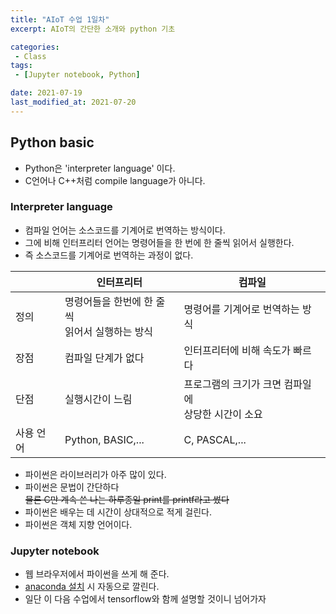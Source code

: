 ```yaml
---
title: "AIoT 수업 1일차"
excerpt: AIoT의 간단한 소개와 python 기초

categories:
 - Class
tags:
 - [Jupyter notebook, Python]

date: 2021-07-19
last_modified_at: 2021-07-20
---
```

## Python basic
 - Python은 'interpreter language' 이다.
 - C언어나 C++처럼 compile language가 아니다.

### Interpreter language
 - 컴파일 언어는 소스코드를 기계어로 번역하는 방식이다.
 - 그에 비해 인터프리터 언어는 명령어들을 한 번에 한 줄씩 읽어서 실행한다.
 - 즉 소스코드를 기계어로 번역하는 과정이 없다.

|           | 인터프리터                                            | 컴파일                                                   |
| --------  | ---------------------------------------------------- | -------------------------------------------------------- |
| 정의      | 명령어들을 한번에 한 줄씩 <br />읽어서 실행하는 방식     | 명령어를 기계어로 번역하는 방식                            |
| 장점      | 컴파일 단계가 없다                                     | 인터프리터에 비해 속도가 빠르다                            |
| 단점      | 실행시간이 느림                                        | 프로그램의 크기가 크면 컴파일에<br /> 상당한 시간이 소요    |
| 사용 언어 | Python, BASIC,...                                     | C, PASCAL,...                                           |

- 파이썬은 라이브러리가 아주 많이 있다.
- 파이썬은 문법이 간단하다<br />
~~물론 C만 계속 쓴 나는 하루종일 print를 printf라고 썼다~~
- 파이썬은 배우는 데 시간이 상대적으로 적게 걸린다.
- 파이썬은 객체 지향 언어이다.

### Jupyter notebook
 - 웹 브라우저에서 파이썬을 쓰게 해 준다.
 - [anaconda 설치](https://www.anaconda.com/products/individual) 시 자동으로 깔린다.
 - 일단 이 다음 수업에서 tensorflow와 함께 설명할 것이니 넘어가자



